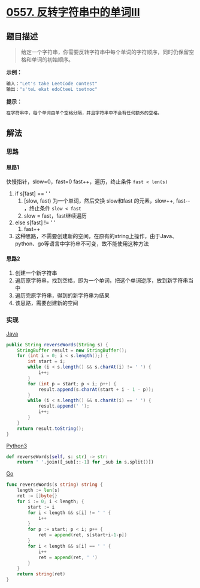 # [0557. 反转字符串中的单词Ⅲ](https://leetcode-cn.com/problems/reverse-words-in-a-string-iii/)

## 题目描述

> 给定一个字符串，你需要反转字符串中每个单词的字符顺序，同时仍保留空格和单词的初始顺序。

**示例：**

```sh
输入："Let's take LeetCode contest"
输出："s'teL ekat edoCteeL tsetnoc"
```

**提示：**

```sh
在字符串中，每个单词由单个空格分隔，并且字符串中不会有任何额外的空格。
```

## 解法

### 思路

#### 思路1

快慢指针，slow=0，fast=0
fast++，遍历，终止条件 `fast < len(s)`

1. if s[fast] == ' '
   1. [slow, fast) 为一个单词，然后交换 slow和fast 的元素，slow++, fast-- ，终止条件 `slow < fast`
   2. slow = fast，fast继续遍历
2. else s[fast] != ' '
    1. fast++
3. 这种思路，不需要创建新的空间，在原有的string上操作，由于Java、python、go等语言中字符串不可变，故不能使用这种方法

#### 思路2

1. 创建一个新字符串
2. 遍历原字符串，找到空格，即为一个单词，把这个单词逆序，放到新字符串当中
3. 遍历完原字符串，得到的新字符串为结果
4. 该思路，需要创建新的空间

### 实现

[Java](./Solution.java)

```java
public String reverseWords(String s) {
    StringBuffer result = new StringBuffer();
    for (int i = 0; i < s.length();) {
        int start = i;
        while (i < s.length() && s.charAt(i) != ' ') {
            i++;
        }
        for (int p = start; p < i; p++) {
            result.append(s.charAt(start + i - 1 - p));
        }
        while (i < s.length() && s.charAt(i) == ' ') {
            result.append(' ');
            i++;
        }
    }
    return result.toString();
}
```

[Python3](./solution.py)

```python
def reverseWords(self, s: str) -> str:
    return ' '.join([_sub[::-1] for _sub in s.split()])
```

[Go](./solution.go)

```go
func reverseWords(s string) string {
    length := len(s)
    ret := []byte{}
    for i := 0; i < length; {
        start := i
        for i < length && s[i] != ' ' {
            i++
        }
        for p := start; p < i; p++ {
            ret = append(ret, s[start+i-1-p])
        }
        for i < length && s[i] == ' ' {
            i++
            ret = append(ret, ' ')
        }
    }
    return string(ret)
}
```
